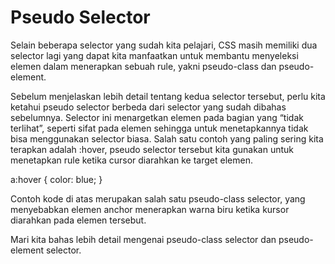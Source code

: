 # Pseudo Selector
Selain beberapa selector yang sudah kita pelajari, CSS masih memiliki dua selector lagi yang dapat kita manfaatkan untuk membantu menyeleksi elemen dalam menerapkan sebuah rule, yakni pseudo-class dan pseudo-element.

Sebelum menjelaskan lebih detail tentang kedua selector tersebut, perlu kita ketahui pseudo selector berbeda dari selector yang sudah dibahas sebelumnya. Selector ini menargetkan elemen pada bagian yang “tidak terlihat”, seperti sifat pada elemen sehingga untuk menetapkannya tidak bisa menggunakan selector biasa. Salah satu contoh yang paling sering kita terapkan adalah :hover, pseudo selector tersebut kita gunakan untuk menetapkan rule ketika cursor diarahkan ke target elemen.

a:hover {
  color: blue;
}

Contoh kode di atas merupakan salah satu pseudo-class selector, yang menyebabkan elemen anchor menerapkan warna biru ketika kursor diarahkan pada elemen tersebut.

Mari kita bahas lebih detail mengenai pseudo-class selector dan pseudo-element selector.

